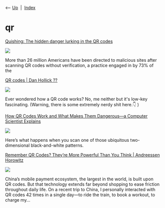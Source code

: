 <div class="nav">

⟵ [Up](index.html)  \|  [Index](index.html)

</div>

# qr

<div class="cards">

<div class="card">

<div class="card-title">

[Quishing: The hidden danger lurking in the QR
codes](https://dataconomy.com/2025/07/28/quishing-the-hidden-danger-lurking-in-the-qr-codes/)

</div>

<div class="card-image">

[![](https://dataconomy.com/wp-content/uploads/2022/12/DC-logo-emblem_multicolor.png)](https://dataconomy.com/2025/07/28/quishing-the-hidden-danger-lurking-in-the-qr-codes/)

</div>

More than 26 million Americans have been directed to malicious sites
after scanning QR codes without verification, a practice engaged in by
73% of the

</div>

<div class="card">

<div class="card-title">

[QR codes \| Dan Hollick
??](https://typefully.com/DanHollick/qr-codes-T7tLlNi)

</div>

<div class="card-image">

[![](https://screenshots.typefully.com/screenshot?size=1200x640&url=https://typefully.com/DanHollick/T7tLlNi/card)](https://typefully.com/DanHollick/qr-codes-T7tLlNi)

</div>

Ever wondered how a QR code works? No, me neither but it's low-key
fascinating. (Warning, there is some extremely nerdy shit here.👇 )

</div>

<div class="card">

<div class="card-title">

[How QR Codes Work and What Makes Them Dangerous—a Computer Scientist
Explains](https://getpocket.com/explore/item/how-qr-codes-work-and-what-makes-them-dangerous-a-computer-scientist-explains)

</div>

<div class="card-image">

[![](https://pocket-image-cache.com/1200x/filters:format(jpg):extract_focal()/https%3A%2F%2Fimages.theconversation.com%2Ffiles%2F456420%2Foriginal%2Ffile-20220405-20-kbmv1g.jpg%3Fixlib%3Drb-1.1.0%26rect%3D0%252C23%252C5158%252C3405%26q%3D20%26auto%3Dformat%26w%3D320%26fit%3Dclip%26dpr%3D2%26usm%3D12%26cs%3Dstrip)](https://getpocket.com/explore/item/how-qr-codes-work-and-what-makes-them-dangerous-a-computer-scientist-explains)

</div>

Here’s what happens when you scan one of those ubiquitous
two-dimensional black-and-white patterns.

</div>

<div class="card">

<div class="card-title">

[Remember QR Codes? They’re More Powerful Than You Think \| Andreessen
Horowitz](https://a16z.com/2019/10/30/the-power-of-qr-codes)

</div>

<div class="card-image">

[![](https://d1lamhf6l6yk6d.cloudfront.net/uploads/2023/04/Remember-QR-Codes-They8217re-More-Powerful-Than-You-Think.png)](https://a16z.com/2019/10/30/the-power-of-qr-codes)

</div>

China’s mobile payment ecosystem, the largest in the world, is built
upon QR codes. But that technology extends far beyond shopping to ease
friction throughout daily life. On a recent trip to China, I personally
interacted with QR codes 42 times in a single day—to ride the train, to
book a workout, to charge my...

</div>

</div>
